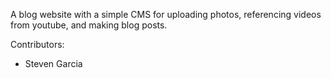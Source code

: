 A blog website with a simple CMS for uploading photos, referencing videos from youtube, and making blog posts.

Contributors:
- Steven Garcia

